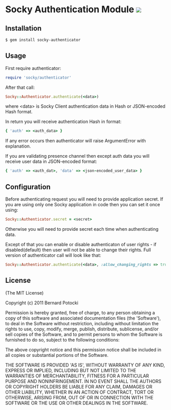 # Socky Authentication Module [![](https://travis-ci.org/socky/socky-authenticator-ruby.png)](http://travis-ci.org/socky/socky-authenticator-ruby)

## Installation

``` bash
$ gem install socky-authenticator
```

## Usage

First require authenticator:

``` ruby
require 'socky/authenticator'
```

After that call:

``` ruby
Socky::Authenticator.authenticate(<data>)
```

where \<data\> is Socky Client authentication data in Hash or JSON-encoded Hash format.

In return you will receive authentication Hash in format:

``` ruby
{ 'auth' => <auth_data> }
```

If any error occurs then authenticator will raise ArgumentError with explanation.

If you are validating presence channel then except auth data you will receive user data in JSON-encoded format:

``` ruby
{ 'auth' => <auth_dat>, 'data' => <json-encoded_user_data> }
```

## Configuration

Before authenticating request you will need to provide application secret. If you are using only one Socky application in code then you can set it once using:

``` ruby
Socky::Authenticator.secret = <secret>
```

Otherwise you will need to provide secret each time when authenticating data.

Except of that you can enable or disable authenticaton of user rights - if disabled(default) then user will not be able to change their rights. Full version of authenticator call will look like that:

``` ruby
Socky::Authenticator.authenticate(<data>, :allow_changing_rights => true, :secret => 'mysecret')
```

## License

(The MIT License)

Copyright (c) 2011 Bernard Potocki

Permission is hereby granted, free of charge, to any person obtaining a copy of this software and associated documentation files (the 'Software'), to deal in the Software without restriction, including without limitation the rights to use, copy, modify, merge, publish, distribute, sublicense, and/or sell copies of the Software, and to permit persons to whom the Software is furnished to do so, subject to the following conditions:

The above copyright notice and this permission notice shall be included in all copies or substantial portions of the Software.

THE SOFTWARE IS PROVIDED 'AS IS', WITHOUT WARRANTY OF ANY KIND, EXPRESS OR IMPLIED, INCLUDING BUT NOT LIMITED TO THE WARRANTIES OF MERCHANTABILITY, FITNESS FOR A PARTICULAR PURPOSE AND NONINFRINGEMENT.  IN NO EVENT SHALL THE AUTHORS OR COPYRIGHT HOLDERS BE LIABLE FOR ANY CLAIM, DAMAGES OR OTHER LIABILITY, WHETHER IN AN ACTION OF CONTRACT, TORT OR OTHERWISE, ARISING FROM, OUT OF OR IN CONNECTION WITH THE SOFTWARE OR THE USE OR OTHER DEALINGS IN THE SOFTWARE.
